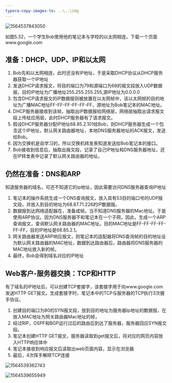 ```yaml
---
typora-copy-images-to: ..\..\img
---
```


![1564537843050](..\..\img\1564537843050.png)

如图5.32，一个学生Bob使用他的笔记本与学校的以太网相连，下载一个页面www.google.com

## 准备：DHCP、UDP、IP和以太网

1. Bob先和以太网相连，此时还没有IP地址，于是采取DHCP协议从DHCP服务器获取一个IP地址
2. 发送DHCP请求报文，将目的端口为79和源端口为68的报文段放入UDP数据报，目的IP地址为广播地址255.255.255.255,源IP地址为0.0.0.0
3. 包含DHCP请求报文的IP数据报则被放置在以太网帧中，该以太网帧的目的地址为广播MAC地址FF-FF-FF-FF-FF-FF，源地址为Bob笔记本的MAC地址。
4. DHCP服务器接收到该帧，抽取出IP数据报给网络层，网络层抽取出请求报文段上传给应用层，此时DHCP服务器有了请求报文。
5. 假设DHCP服务器分配IP地址68.85.2.101给Bob，则DHCP服务器生成一个包含这个IP地址，默认网关路由器地址，本地DNS服务器地址的ACK报文，发送给Bob。
6. 因为交换机是自学习的，所以交换机转发表知道发送给Bob笔记本的接口。
7. Bob接收到信息后，抽取出报文段，记录了自己IP地址和DNS服务器地址，还在IP转发表中记录了默认网关路由器的地址。

## 仍然在准备：DNS和ARP

知道服务器的域名，可还不知道它的ip地址，因此需要访问DNS服务器查询IP地址

1. 笔记本的操作系统生成一个DNS查询报文，放入具有53目的端口号的UDP报文段，并放入到目的地址为68.87.71.226的IP数据报。
2. 数据报到达网络适配器在，准备成帧。当不知道DNS服务器的Mac地址。于是使用ARP协议。因为DNS服务器不和笔记本在一个子网，因此，生成一个ARP查询报文，查询默认网关路由器的MAC地址。目的MAC地址是FF-FF-FF-FF-FF-FF，目的IP地址是68.85.2.1。
3. 网关路由器发送ARP响应报文，则笔记本的适配器将DNS查询帧的目的地址设为默认网关路由器的MAC地址，数据到达路由器后，路由器将DNS服务器的MAC地址放入新的帧。
4. 最终，Bob会得到域名对应的IP地址

## Web客户-服务器交换：TCP和HTTP

有了域名的IP地址后，可以创建TCP套接字，该套接字用于向www.google.com发送HTTP GET报文。生成套接字时，笔记本中的TCP与服务器的TCP执行3次握手协议。

1. 创建目的端口为80的SYN报文段，放到目的地址为服务器Ip地址的数据报，在放入MAC地址为网关路由器Mac地址的帧，
2. 经过RIP，OSPF和BGP运行过后的路由后到达了服务器，服务器回应SYN报文段。
3. 笔记本创建HTTP  GET报文，服务器读取到get报文后，将对应的网页内容放入HTTP响应体中
4. 笔记本接收到响应报文后读取出web页面内容，显示在浏览器
5. 最后，4次挥手解除TCP连接

![1564539362743](..\..\img\1564539362743.png)

![1564539655949](..\..\img\1564539655949.png)